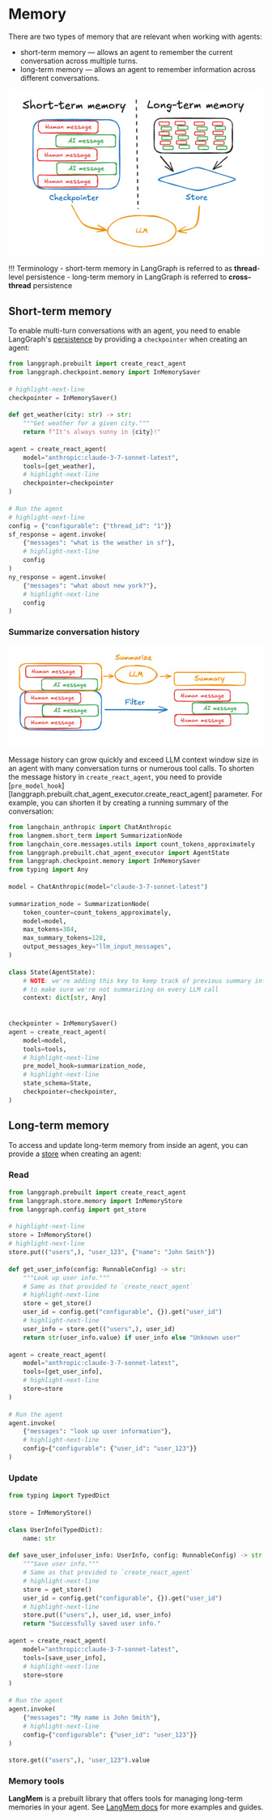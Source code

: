 # Memory

There are two types of memory that are relevant when working with agents:

- short-term memory — allows an agent to remember the current conversation across multiple turns.
- long-term memory — allows an agent to remember information across different conversations.

![Memory](./memory.png)

!!! Terminology
    - short-term memory in LangGraph is referred to as **thread**-level persistence
    - long-term memory in LangGraph is referred to **cross-thread** persistence

## Short-term memory

To enable multi-turn conversations with an agent, you need to enable LangGraph's [persistence](../concepts/persistence.md) by providing a `checkpointer` when creating an agent:

```python
from langgraph.prebuilt import create_react_agent
from langgraph.checkpoint.memory import InMemorySaver

# highlight-next-line
checkpointer = InMemorySaver()

def get_weather(city: str) -> str:
    """Get weather for a given city."""
    return f"It's always sunny in {city}!"

agent = create_react_agent(
    model="anthropic:claude-3-7-sonnet-latest",
    tools=[get_weather],
    # highlight-next-line
    checkpointer=checkpointer
)

# Run the agent
# highlight-next-line
config = {"configurable": {"thread_id": "1"}}
sf_response = agent.invoke(
    {"messages": "what is the weather in sf"},
    # highlight-next-line
    config
)
ny_response = agent.invoke(
    {"messages": "what about new york?"},
    # highlight-next-line
    config
)
```

### Summarize conversation history

![Summary](./summary.png)

Message history can grow quickly and exceed LLM context window size in an agent with many conversation turns or numerous tool calls. To shorten the message history in `create_react_agent`, you need to provide [`pre_model_hook`][langgraph.prebuilt.chat_agent_executor.create_react_agent] parameter. For example, you can shorten it by creating a running summary of the conversation:

```python
from langchain_anthropic import ChatAnthropic
from langmem.short_term import SummarizationNode
from langchain_core.messages.utils import count_tokens_approximately
from langgraph.prebuilt.chat_agent_executor import AgentState
from langgraph.checkpoint.memory import InMemorySaver
from typing import Any

model = ChatAnthropic(model="claude-3-7-sonnet-latest")

summarization_node = SummarizationNode(
    token_counter=count_tokens_approximately,
    model=model,
    max_tokens=384,
    max_summary_tokens=128,
    output_messages_key="llm_input_messages",
)

class State(AgentState):
    # NOTE: we're adding this key to keep track of previous summary information
    # to make sure we're not summarizing on every LLM call
    context: dict[str, Any]


checkpointer = InMemorySaver()
agent = create_react_agent(
    model=model,
    tools=tools,
    # highlight-next-line
    pre_model_hook=summarization_node,
    # highlight-next-line
    state_schema=State,
    checkpointer=checkpointer,
)
```

## Long-term memory

To access and update long-term memory from inside an agent, you can provide a [store](../how-tos/cross-thread-persistence.ipynb) when creating an agent:

### Read

```python
from langgraph.prebuilt import create_react_agent
from langgraph.store.memory import InMemoryStore
from langgraph.config import get_store

# highlight-next-line
store = InMemoryStore()
# highlight-next-line
store.put(("users",), "user_123", {"name": "John Smith"})

def get_user_info(config: RunnableConfig) -> str:
    """Look up user info."""
    # Same as that provided to `create_react_agent`
    # highlight-next-line
    store = get_store()
    user_id = config.get("configurable", {}).get("user_id")
    # highlight-next-line
    user_info = store.get(("users",), user_id)
    return str(user_info.value) if user_info else "Unknown user"

agent = create_react_agent(
    model="anthropic:claude-3-7-sonnet-latest",
    tools=[get_user_info],
    # highlight-next-line
    store=store
)

# Run the agent
agent.invoke(
    {"messages": "look up user information"},
    # highlight-next-line
    config={"configurable": {"user_id": "user_123"}}
)
```

### Update

```python
from typing import TypedDict

store = InMemoryStore()

class UserInfo(TypedDict):
    name: str

def save_user_info(user_info: UserInfo, config: RunnableConfig) -> str:
    """Save user info."""
    # Same as that provided to `create_react_agent`
    # highlight-next-line
    store = get_store()
    user_id = config.get("configurable", {}).get("user_id")
    # highlight-next-line
    store.put(("users",), user_id, user_info)
    return "Successfully saved user info."

agent = create_react_agent(
    model="anthropic:claude-3-7-sonnet-latest",
    tools=[save_user_info],
    # highlight-next-line
    store=store
)

# Run the agent
agent.invoke(
    {"messages": "My name is John Smith"},
    # highlight-next-line
    config={"configurable": {"user_id": "user_123"}}
)

store.get(("users",), "user_123").value
```

### Memory tools

**LangMem** is a prebuilt library that offers tools for managing long-term memories in your agent. See [LangMem docs](https://langchain-ai.github.io/langmem/) for more examples and guides.